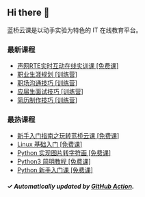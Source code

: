 ## Hi there 👋

蓝桥云课是以动手实验为特色的 IT 在线教育平台。

### 最新课程

<!-- LATEST:START -->
- [声⽹RTE实时互动在线实训课 [免费课]](https://www.lanqiao.cn/courses/5848/)
- [职业生涯规划 [训练营]](https://www.lanqiao.cn/courses/16475/)
- [职场沟通技巧 [训练营]](https://www.lanqiao.cn/courses/9584/)
- [应届生面试技巧 [训练营]](https://www.lanqiao.cn/courses/9287/)
- [简历制作技巧 [训练营]](https://www.lanqiao.cn/courses/9286/)
<!-- LATEST:END -->

### 最热课程

<!-- HOTEST:START -->
- [新手入门指南之玩转蓝桥云课 [免费课]](https://www.lanqiao.cn/courses/63/)
- [Linux 基础入门 [免费课]](https://www.lanqiao.cn/courses/1/)
- [Python 实现图片转字符画 [免费课]](https://www.lanqiao.cn/courses/370/)
- [Python3 简明教程 [免费课]](https://www.lanqiao.cn/courses/596/)
- [Python 新手入门课 [免费课]](https://www.lanqiao.cn/courses/1330/)
<!-- HOTEST:END -->

##### ✓ Automatically updated by [GitHub Action](https://github.com/lanqiao-courses/.github/actions/workflows/update.yml).
